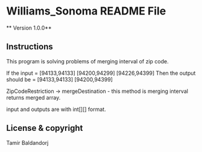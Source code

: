 # Williams_Sonoma README File

** Version 1.0.0**

## Instructions

This program is solving problems of merging interval of zip code. 

If the input = [94133,94133] [94200,94299] [94226,94399] 
Then the output should be = [94133,94133] [94200,94399]

ZipCodeRestriction -> mergeDestination - this method is merging interval returns merged array.

input and outputs are with int[][] format.


## License & copyright

Tamir Baldandorj

